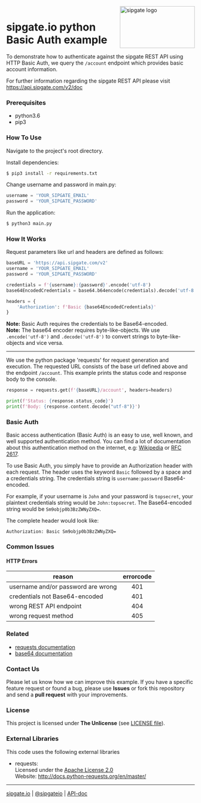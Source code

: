 <img src="https://www.sipgatedesign.com/wp-content/uploads/wort-bildmarke_positiv_2x.jpg" alt="sipgate logo" title="sipgate" align="right" height="112" width="200"/>

# sipgate.io python Basic Auth example

To demonstrate how to authenticate against the sipgate REST API using HTTP Basic Auth, we query the `/account` endpoint which provides basic account information.

For further information regarding the sipgate REST API please visit https://api.sipgate.com/v2/doc


### Prerequisites
+ python3.6
+ pip3

### How To Use

Navigate to the project's root directory.

Install dependencies:
```bash
$ pip3 install -r requirements.txt
```

Change username and password in main.py:
```python
username = 'YOUR_SIPGATE_EMAIL'
password = 'YOUR_SIPGATE_PASSWORD'
```

Run the application:
```bash
$ python3 main.py
```


### How It Works
Request parameters like url and headers are defined as follows:  
```python
baseURL = 'https://api.sipgate.com/v2'
username = 'YOUR_SIPGATE_EMAIL'
password = 'YOUR_SIPGATE_PASSWORD'

credentials = f'{username}:{password}'.encode('utf-8')
base64EncodedCredentials = base64.b64encode(credentials).decode('utf-8')

headers = {
    'Authorization': f'Basic {base64EncodedCredentials}'
}
```
**Note:** Basic Auth requires the credentials to be Base64-encoded.  
**Note:** The base64 encoder requires byte-like-objects. We use `.encode('utf-8')` and `.decode('utf-8')` to convert strings to byte-like-objects and vice versa.

---

We use the python package 'requests' for request generation and execution.
The requested URL consists of the base url defined above and the endpoint `/account`.
This example prints the status code and response body to the console.
```python
response = requests.get(f'{baseURL}/account', headers=headers)

print(f'Status: {response.status_code}')
print(f'Body: {response.content.decode("utf-8")}')
```

### Basic Auth
Basic access authentication (Basic Auth) is an easy to use, well known, and well supported authentication method. 
You can find a lot of documentation about this authentication method on the internet, e.g: [Wikipedia](https://en.wikipedia.org/wiki/Basic_access_authentication) or [RFC 2617](https://www.ietf.org/rfc/rfc2617.txt).

To use Basic Auth, you simply have to provide an Authorization header with each request. 
The header uses the keyword `Basic` followed by a space and a credentials string. 
The credentials string is `username:password` Base64-encoded.

For example, if your username is `John` and your password is `topsecret`, 
your plaintext credentials string would be `John:topsecret`. 
The Base64-encoded string would be `Sm9objp0b3BzZWNyZXQ=`.

The complete header would look like:

`Authorization: Basic Sm9objp0b3BzZWNyZXQ=`



### Common Issues

#### HTTP Errors
| reason | errorcode |
| ------------- |:-------------:|
| username and/or password are wrong | 401 |
| credentials not Base64-encoded | 401 |
| wrong REST API endpoint | 404 |
| wrong request method | 405 |


### Related

+ [requests documentation](http://docs.python-requests.org/en/master/)
+ [base64 documentation](https://docs.python.org/3/library/base64.html)

### Contact Us
Please let us know how we can improve this example. 
If you have a specific feature request or found a bug, please use **Issues** or fork this repository and send a **pull request** with your improvements.


### License
This project is licensed under **The Unlicense** (see [LICENSE file](./LICENSE)).


### External Libraries
This code uses the following external libraries

+ requests:  
    Licensed under the [Apache License 2.0](https://www.apache.org/licenses/LICENSE-2.0)  
    Website: http://docs.python-requests.org/en/master/


----
[sipgate.io](https://www.sipgate.io) | [@sipgateio](https://twitter.com/sipgateio) | [API-doc](https://api.sipgate.com/v2/doc)
